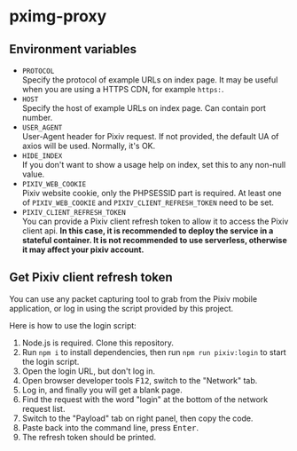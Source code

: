 # pximg-proxy

## Environment variables

- `PROTOCOL`  
  Specify the protocol of example URLs on index page. It may be useful when you are using a HTTPS CDN, for example `https:`.
- `HOST`  
  Specify the host of example URLs on index page. Can contain port number.
- `USER_AGENT`  
  User-Agent header for Pixiv request. If not provided, the default UA of axios will be used. Normally, it's OK.
- `HIDE_INDEX`  
  If you don't want to show a usage help on index, set this to any non-null value.
- `PIXIV_WEB_COOKIE`  
  Pixiv website cookie, only the PHPSESSID part is required. At least one of `PIXIV_WEB_COOKIE` and `PIXIV_CLIENT_REFRESH_TOKEN` need to be set.
- `PIXIV_CLIENT_REFRESH_TOKEN`  
  You can provide a Pixiv client refresh token to allow it to access the Pixiv client api. **In this case, it is recommended to deploy the service in a stateful container. It is not recommended to use serverless, otherwise it may affect your pixiv account.**

## Get Pixiv client refresh token

You can use any packet capturing tool to grab from the Pixiv mobile application, or log in using the script provided by this project.

Here is how to use the login script:

1. Node.js is required. Clone this repository.
2. Run `npm i` to install dependencies, then run `npm run pixiv:login` to start the login script.
3. Open the login URL, but don't log in.
4. Open browser developer tools <kbd>F12</kbd>, switch to the "Network" tab.
5. Log in, and finally you will get a blank page.
6. Find the request with the word "login" at the bottom of the network request list.
7. Switch to the "Payload" tab on right panel, then copy the code.
8. Paste back into the command line, press <kbd>Enter</kbd>.
9. The refresh token should be printed.
